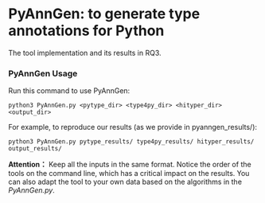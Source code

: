 # PyAnnGen: to generate type annotations for Python

The tool implementation and its results in RQ3.

### PyAnnGen Usage

Run this command to use PyAnnGen:

    python3 PyAnnGen.py <pytype_dir> <type4py_dir> <hityper_dir> <output_dir>

For example, to reproduce our results (as we provide in pyanngen_results/):

    python3 PyAnnGen.py pytype_results/ type4py_results/ hityper_results/ output_results/


**Attention：** Keep all the inputs in the same format. Notice the order of the tools on the command line, which has a critical impact on the results. You can also adapt the tool to your own data based on the algorithms in the *PyAnnGen.py*.

